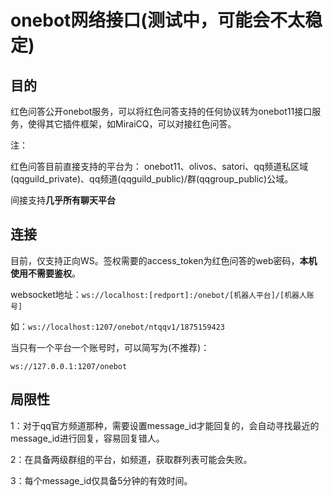 # onebot网络接口(测试中，可能会不太稳定)

## 目的

红色问答公开onebot服务，可以将红色问答支持的任何协议转为onebot11接口服务，使得其它插件框架，如MiraiCQ，可以对接红色问答。

注：

红色问答目前直接支持的平台为：
onebot11、olivos、satori、qq频道私区域(qqguild_private)、qq频道(qqguild_public)/群(qqgroup_public)公域。

间接支持**几乎所有聊天平台**

## 连接

目前，仅支持正向WS。签权需要的access_token为红色问答的web密码，**本机使用不需要鉴权**。

websocket地址：`ws://localhost:[redport]:/onebot/[机器人平台]/[机器人账号]`

如：`ws://localhost:1207/onebot/ntqqv1/1875159423`

当只有一个平台一个账号时，可以简写为(不推荐)：

`ws://127.0.0.1:1207/onebot`

## 局限性

1：对于qq官方频道那种，需要设置message_id才能回复的，会自动寻找最近的message_id进行回复，容易回复错人。

2：在具备两级群组的平台，如频道，获取群列表可能会失败。

3：每个message_id仅具备5分钟的有效时间。